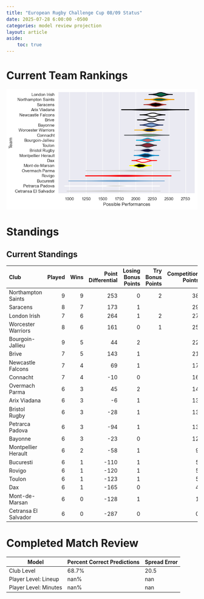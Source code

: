 ```yaml
---  
title: "European Rugby Challenge Cup 08/09 Status"  
date: 2025-07-28 6:00:00 -0500  
categories: model review projection  
layout: article  
aside:  
    toc: true  
---
```

# Current Team Rankings


![Club Rankings](plots/rankings_European_Rugby_Challenge_Cup_0809.png)
# Standings

## Current Standings


| Club                 |   Played |   Wins |   Point Differential |   Losing Bonus Points |   Try Bonus Points |   Competition Points |
|:---------------------|---------:|-------:|---------------------:|----------------------:|-------------------:|---------------------:|
| Northampton Saints   |        9 |      9 |                  253 |                     0 |                  2 |                   38 |
| Saracens             |        8 |      7 |                  173 |                     1 |                    |                   29 |
| London Irish         |        7 |      6 |                  264 |                     1 |                  2 |                   27 |
| Worcester Warriors   |        8 |      6 |                  161 |                     0 |                  1 |                   25 |
| Bourgoin-Jallieu     |        9 |      5 |                   44 |                     2 |                    |                   22 |
| Brive                |        7 |      5 |                  143 |                     1 |                    |                   21 |
| Newcastle Falcons    |        7 |      4 |                   69 |                     1 |                    |                   17 |
| Connacht             |        7 |      4 |                  -10 |                     0 |                    |                   16 |
| Overmach Parma       |        6 |      3 |                   45 |                     2 |                    |                   14 |
| Arix Viadana         |        6 |      3 |                   -6 |                     1 |                    |                   13 |
| Bristol Rugby        |        6 |      3 |                  -28 |                     1 |                    |                   13 |
| Petrarca Padova      |        6 |      3 |                  -94 |                     1 |                    |                   13 |
| Bayonne              |        6 |      3 |                  -23 |                     0 |                    |                   12 |
| Montpellier Herault  |        6 |      2 |                  -58 |                     1 |                    |                    9 |
| Bucuresti            |        6 |      1 |                 -110 |                     1 |                    |                    5 |
| Rovigo               |        6 |      1 |                 -120 |                     1 |                    |                    5 |
| Toulon               |        6 |      1 |                 -123 |                     1 |                    |                    5 |
| Dax                  |        6 |      1 |                 -165 |                     0 |                    |                    4 |
| Mont-de-Marsan       |        6 |      0 |                 -128 |                     1 |                    |                    1 |
| Cetransa El Salvador |        6 |      0 |                 -287 |                     0 |                    |                    0 |



# Completed Match Review


| Model | Percent Correct Predictions | Spread Error |
| ------ | ------ | ------ |
| Club Level | 68.7% | 20.5 |
| Player Level: Lineup | nan% | nan |
| Player Level: Minutes | nan% | nan |

